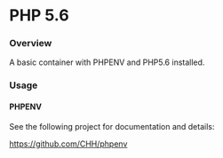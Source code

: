 PHP 5.6
=======

### Overview

A basic container with PHPENV and PHP5.6 installed.

### Usage

#### PHPENV

See the following project for documentation and details:

https://github.com/CHH/phpenv

